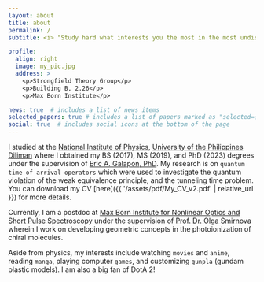 ```yaml
---
layout: about
title: about
permalink: /
subtitle: <i> "Study hard what interests you the most in the most undisciplined, irreverent and original manner possible." <br>- Richard Feynman </i>

profile:
  align: right
  image: my_pic.jpg
  address: >
    <p>Strongfield Theory Group</p>
    <p>Building B, 2.26</p>
    <p>Max Born Institute</p>

news: true  # includes a list of news items
selected_papers: true # includes a list of papers marked as "selected={true}"
social: true  # includes social icons at the bottom of the page
---
```


I studied at the [National Institute of Physics](http://nip.upd.edu.ph/), [University of the Philippines Diliman](https://upd.edu.ph/) where I obtained my BS (2017), MS (2019), and PhD (2023) degrees under the supervision of [Eric A. Galapon, PhD](http://nip.upd.edu.ph/profiles/eric-a-galapon/). My research is on `quantum time of arrival operators` which were used to investigate the quantum violation of the weak equivalence principle, and the tunneling time problem. You can download my CV [here]({{ '/assets/pdf/My_CV_v2.pdf' | relative_url }}) for more details.  

Currently, I am a postdoc at [Max Born Institute for Nonlinear Optics and Short Pulse Spectroscopy](https://mbi-berlin.de/homepage) under the supervision of [Prof. Dr. Olga Smirnova](https://mbi-berlin.de/p/olgasmirnova) wherein I work on developing geometric concepts in the photoionization of chiral molecules.  

Aside from physics, my interests include watching `movies` and `anime`, reading `manga`, playing computer `games`, and customizing `gunpla` (gundam plastic models). I am also a big fan of DotA 2!


<!-- I am currently a physics PhD candidate at the [University of the Philippines Diliman](https://upd.edu.ph/) and a member of the [Theoretical Physics Group](https://niptheorygroup.wordpress.com/) under the supervision of [Eric A. Galapon, PhD](http://nip.upd.edu.ph/profiles/eric-a-galapon/). I obtained my BS and MS degrees in 2017 and 2019, respectively, doing research on `quantum time of arrival`. You can download my CV [here]({{ '/assets/pdf/My_CV_v2.pdf' | relative_url }}).

The primary purpose of this blog is to hopefully help me `organize my thoughts` while doing research. By doing so, I hope to gain a `better understanding` of the very same topics I am writing about, e.g. explainers of some papers and topics that I find interesting so feel free to check out my [blog](/blog/) and write a comment.   

Aside from physics, my interests include watching `movies` and `anime`, reading `manga`, playing computer `games`, and customizing `gunpla` (gundam plastic models). -->
